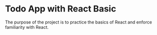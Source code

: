 # Todo App with React Basic 

The purpose of the project is to practice the basics of React and enforce familiarity with React.

